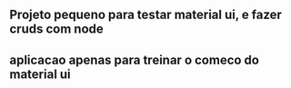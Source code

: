 ## Projeto pequeno para testar material ui, e fazer cruds com node
## aplicacao apenas para treinar o comeco do material ui